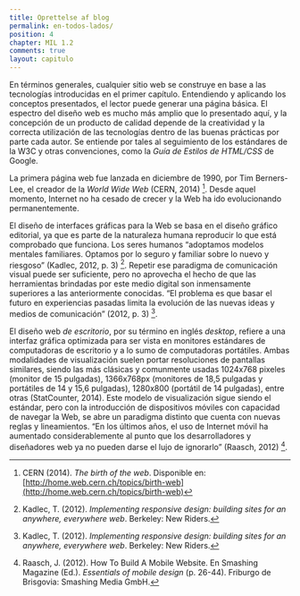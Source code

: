 ```yaml
---
title: Oprettelse af blog
permalink: en-todos-lados/
position: 4
chapter: MIL 1.2
comments: true
layout: capitulo
---
```


En términos generales, cualquier sitio web se construye en base a las tecnologías introducidas en el primer capítulo. Entendiendo y aplicando los conceptos presentados, el lector puede generar una página básica. El espectro del diseño web es mucho más amplio que lo presentado aquí, y la concepción de un producto de calidad depende de la creatividad y la correcta utilización de las tecnologías dentro de las buenas prácticas por parte cada autor. Se entiende por tales al seguimiento de los estándares de la W3C y otras convenciones, como la _Guía de Estilos de HTML/CSS_ de Google.

La primera página web fue lanzada en diciembre de 1990, por Tim Berners-Lee, el creador de la _World Wide Web_ (CERN, 2014) [^fn-cern_2014]. Desde aquel momento, Internet no ha cesado de crecer y la Web ha ido evolucionando permanentemente.

El diseño de interfaces gráficas para la Web se basa en el diseño gráfico editorial, ya que es parte de la naturaleza humana reproducir lo que está comprobado que funciona. Los seres humanos “adoptamos modelos mentales familiares. Optamos por lo seguro y familiar sobre lo nuevo y riesgoso” (Kadlec, 2012, p. 3) [^fn-kadlec_2012]. Repetir ese paradigma de comunicación visual puede ser suficiente, pero no aprovecha el hecho de que las herramientas brindadas por este medio digital son inmensamente superiores a las anteriormente conocidas. “El problema es que basar el futuro en experiencias pasadas limita la evolución de las nuevas ideas y medios de comunicación” (2012, p. 3) [^fn-kadlec_2012].

El diseño web _de escritorio_, por su término en inglés _desktop_, refiere a una interfaz gráfica optimizada para ser vista en monitores estándares de computadoras de escritorio y a lo sumo de computadoras portátiles. Ambas modalidades de visualización suelen portar resoluciones de pantallas similares, siendo las más clásicas y comunmente usadas 1024x768 pixeles (monitor de 15 pulgadas), 1366x768px (monitores de 18,5 pulgadas y portátiles de 14 y 15,6 pulgadas), 1280x800 (portátil de 14 pulgadas), entre otras (StatCounter, 2014). Este modelo de visualización sigue siendo el estándar, pero con la introducción de dispositivos móviles con capacidad de navegar la Web, se abre un paradigma distinto que cuenta con nuevas reglas y lineamientos. “En los últimos años, el uso de Internet móvil ha aumentado considerablemente al punto que los desarrolladores y diseñadores web ya no pueden darse el lujo de ignorarlo” (Raasch, 2012) [^fn-raasch_2014].

[^fn-cern_2014]: CERN (2014). _The birth of the web_. Disponible en: [http://home.web.cern.ch/topics/birth-web](http://home.web.cern.ch/topics/birth-web)
[^fn-kadlec_2012]: Kadlec, T. (2012). _Implementing responsive design: building sites for an anywhere, everywhere web_. Berkeley: New Riders.
[^fn-raasch_2014]: Raasch, J. (2012). How To Build A Mobile Website. En Smashing Magazine (Ed.). _Essentials of mobile design_ (p. 26-44). Friburgo de Brisgovia: Smashing Media GmbH.
